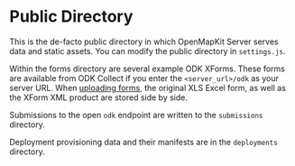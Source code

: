 # Public Directory

This is the de-facto public directory in which OpenMapKit Server serves
data and static assets. You can modify the public directory in `settings.js`.

Within the forms directory are several example ODK XForms. These forms
are available from ODK Collect if you enter the `<server_url>/odk` as
your server URL. When [uploading forms](https://github.com/AmericanRedCross/OpenMapKitServer/tree/master/public/upload-form), 
the original XLS Excel form, as well as the XForm XML product are stored side by side.

Submissions to the open `odk` endpoint are written to the `submissions` directory.

Deployment provisioning data and their manifests are in the `deployments` directory.
